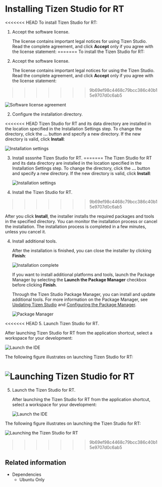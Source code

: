 # Installing Tizen Studio for RT

<<<<<<< HEAD
To install Tizen Studio for RT:

1. Accept the software license.

   The license contains important legal notices for using Tizen Studio. Read the complete agreement, and click **Accept** only if you agree with the license statement:
=======
To install the Tizen Studio for RT:

1. Accept the software license.

   The license contains important legal notices for using the Tizen Studio. Read the complete agreement, and click **Accept** only if you agree with the license statement:
>>>>>>> 9b69ef98c4468c79bcc386c40b15e9707d0c6ab5

   ![Software license agreement](./media/rt_install_license.png)

2. Configure the installation directory.

<<<<<<< HEAD
   Tizen Studio for RT and its data directory are installed in the location specified in the Installation Settings step. To change the directory, click the **...** button and specify a new directory. If the new directory is valid, click **Install**:

   ![Installation settings](./media/rt_install_settings.png)

3. Install ssssnhe Tizen Studio for RT.
=======
   The Tizen Studio for RT and its data directory are installed in the location specified in the Installation Settings step. To change the directory, click the **...** button and specify a new directory. If the new directory is valid, click **Install**:

   ![Installation settings](./media/rt_install_settings.png)

3. Install the Tizen Studio for RT.
>>>>>>> 9b69ef98c4468c79bcc386c40b15e9707d0c6ab5

   After you click **Install**, the installer installs the required packages and tools in the specified directory. You can monitor the installation process or cancel the installation. The installation process is completed in a few minutes, unless you cancel it.

4. Install additional tools.

   After the installation is finished, you can close the installer by clicking **Finish**:

   ![Installation complete](./media/rt_install_complete.png)

   If you want to install additional platforms and tools, launch the Package Manager by selecting the **Launch the Package Manager** checkbox before clicking **Finish**.

   Through the Tizen Studio Package Manager, you can install and update additional tools. For more information on the Package Manager, see [Updating Tizen Studio](../../setup/update-sdk.md) and [Configuring the Package Manager](../../setup/advanced-configuration.md).

   ![Package Manager](./media/rt_install_package.png)

<<<<<<< HEAD
5. Launch Tizen Studio for RT.

   After launching Tizen Studio for RT from the application shortcut, select a workspace for your development:

   ![Launch the IDE](./media/rt_install_launch.png)

The following figure illustrates on launching Tizen Studio for RT:

![Launching Tizen Studio for RT](./media/rt_running_studio.png)
=======
5. Launch the Tizen Studio for RT.

   After launching the Tizen Studio for RT from the application shortcut, select a workspace for your development:

   ![Launch the IDE](./media/rt_install_launch.png)

The following figure illustrates on launching the Tizen Studio for RT:

![Launching the Tizen Studio for RT](./media/rt_running_studio.png)
>>>>>>> 9b69ef98c4468c79bcc386c40b15e9707d0c6ab5

## Related information
* Dependencies
  - Ubuntu Only
